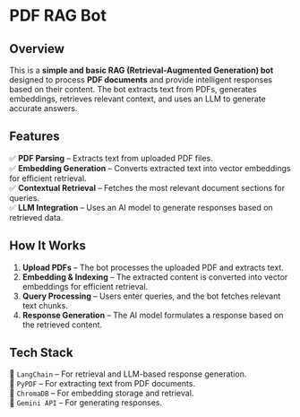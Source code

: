 # PDF RAG Bot 

## Overview  
This is a **simple and basic RAG (Retrieval-Augmented Generation) bot** designed to process **PDF documents** and provide intelligent responses based on their content. The bot extracts text from PDFs, generates embeddings, retrieves relevant context, and uses an LLM to generate accurate answers.

## Features  
✅ **PDF Parsing** – Extracts text from uploaded PDF files.  
✅ **Embedding Generation** – Converts extracted text into vector embeddings for efficient retrieval.  
✅ **Contextual Retrieval** – Fetches the most relevant document sections for queries.  
✅ **LLM Integration** – Uses an AI model to generate responses based on retrieved data.  

## How It Works  
1. **Upload PDFs** – The bot processes the uploaded PDF and extracts text.  
2. **Embedding & Indexing** – The extracted content is converted into vector embeddings for efficient retrieval.  
3. **Query Processing** – Users enter queries, and the bot fetches relevant text chunks.  
4. **Response Generation** – The AI model formulates a response based on the retrieved content.  

## Tech Stack  
🔹 `LangChain` – For retrieval and LLM-based response generation.  
🔹 `PyPDF` – For extracting text from PDF documents.  
🔹 `ChromaDB` – For embedding storage and retrieval.  
🔹 `Gemini API` – For generating responses.  
  
